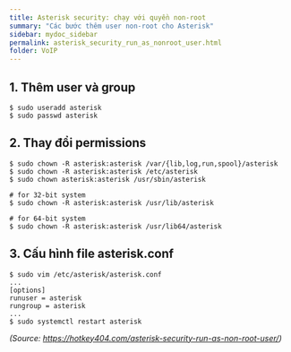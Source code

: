 ```yaml
---
title: Asterisk security: chạy với quyền non-root
summary: "Các bước thêm user non-root cho Asterisk"
sidebar: mydoc_sidebar
permalink: asterisk_security_run_as_nonroot_user.html
folder: VoIP
---
```


## 1. Thêm user và group

```
$ sudo useradd asterisk
$ sudo passwd asterisk
```

## 2. Thay đổi permissions

```
$ sudo chown -R asterisk:asterisk /var/{lib,log,run,spool}/asterisk
$ sudo chown -R asterisk:asterisk /etc/asterisk
$ sudo chown asterisk:asterisk /usr/sbin/asterisk

# for 32-bit system
$ sudo chown -R asterisk:asterisk /usr/lib/asterisk

# for 64-bit system
$ sudo chown -R asterisk:asterisk /usr/lib64/asterisk
```

## 3. Cấu hình file asterisk.conf

```
$ sudo vim /etc/asterisk/asterisk.conf
...
[options]
runuser = asterisk
rungroup = asterisk
...
$ sudo systemctl restart asterisk
```

*(Source: https://hotkey404.com/asterisk-security-run-as-non-root-user/)*
